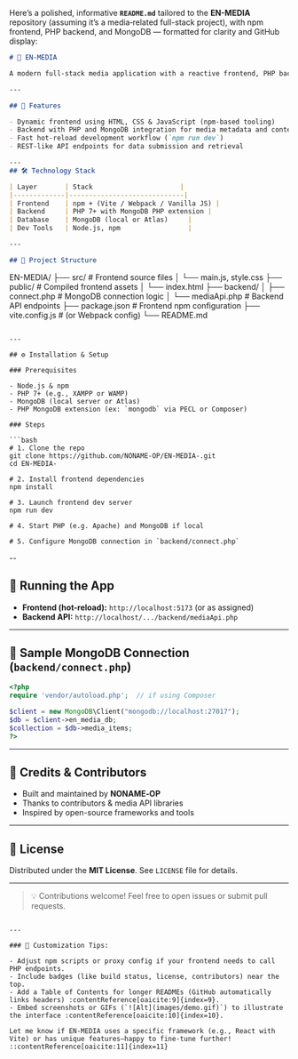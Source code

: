 Here’s a polished, informative **`README.md`** tailored to the **EN-MEDIA** repository (assuming it’s a media‑related full-stack project), with npm frontend, PHP backend, and MongoDB — formatted for clarity and GitHub display:

```markdown
# 🎥 EN‑MEDIA

A modern full-stack media application with a reactive frontend, PHP backend, and MongoDB storage. Perfect for managing, previewing, and sharing media content.

---

## 🧪 Features

- Dynamic frontend using HTML, CSS & JavaScript (npm-based tooling)
- Backend with PHP and MongoDB integration for media metadata and content
- Fast hot‑reload development workflow (`npm run dev`)
- REST-like API endpoints for data submission and retrieval

---
## 🛠 Technology Stack

| Layer       | Stack                      |
|-------------|-----------------------------|
| Frontend    | npm + (Vite / Webpack / Vanilla JS) |
| Backend     | PHP 7+ with MongoDB PHP extension |
| Database    | MongoDB (local or Atlas)     |
| Dev Tools   | Node.js, npm                 |

---

## 📁 Project Structure

```

EN-MEDIA/
├── src/                 # Frontend source files
│   └── main.js, style.css
├── public/              # Compiled frontend assets
│   └── index.html
├── backend/
│   ├── connect.php      # MongoDB connection logic
│   └── mediaApi.php     # Backend API endpoints
├── package.json         # Frontend npm configuration
├── vite.config.js       # (or Webpack config)
└── README.md

````

---

## ⚙️ Installation & Setup

### Prerequisites

- Node.js & npm  
- PHP 7+ (e.g., XAMPP or WAMP)  
- MongoDB (local server or Atlas)  
- PHP MongoDB extension (ex: `mongodb` via PECL or Composer)

### Steps

```bash
# 1. Clone the repo
git clone https://github.com/NONAME‑OP/EN‑MEDIA‑.git
cd EN‑MEDIA‑

# 2. Install frontend dependencies
npm install

# 3. Launch frontend dev server
npm run dev

# 4. Start PHP (e.g. Apache) and MongoDB if local

# 5. Configure MongoDB connection in `backend/connect.php`
````
--

## 🚀 Running the App

* **Frontend (hot-reload):** `http://localhost:5173` (or as assigned)
* **Backend API:** `http://localhost/.../backend/mediaApi.php`

---

## 📄 Sample MongoDB Connection (`backend/connect.php`)

```php
<?php
require 'vendor/autoload.php';  // if using Composer

$client = new MongoDB\Client("mongodb://localhost:27017");
$db = $client->en_media_db;
$collection = $db->media_items;
?>
```

---

## 🙌 Credits & Contributors

* Built and maintained by **NONAME‑OP**
* Thanks to contributors & media API libraries
* Inspired by open-source frameworks and tools

---

## 📄 License

Distributed under the **MIT License**.
See `LICENSE` file for details.

---

> 💡 Contributions welcome! Feel free to open issues or submit pull requests.

```

---

### 🔧 Customization Tips:

- Adjust npm scripts or proxy config if your frontend needs to call PHP endpoints.
- Include badges (like build status, license, contributors) near the top.
- Add a Table of Contents for longer READMEs (GitHub automatically links headers) :contentReference[oaicite:9]{index=9}.
- Embed screenshots or GIFs (`![Alt](images/demo.gif)`) to illustrate the interface :contentReference[oaicite:10]{index=10}.

Let me know if EN‑MEDIA uses a specific framework (e.g., React with Vite) or has unique features—happy to fine‑tune further!
::contentReference[oaicite:11]{index=11}
```

